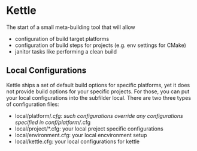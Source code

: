 # Kettle

The start of a small meta-building tool that will allow
- configuration of build target platforms
- configuration of build steps for projects (e.g. env settings for CMake)
- janitor tasks like performing a clean build

## Local Configurations
Kettle ships a set of default build options for specific platforms, yet it does not provide build options for your specific projects. For those, you can put your local configurations into the subfilder local. There are two three types of configuration files:

- local/platform/*.cfg: such configurations override any configurations specified in conf/platform/*.cfg
- local/project/*.cfg: your local preject specific configurations
- local/environment.cfg: your local encvironment setup
- local/kettle.cfg: your local configurations for kettle
